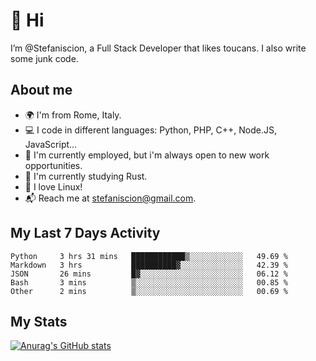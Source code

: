 # 👋 Hi

I’m @Stefaniscion, a Full Stack Developer that likes toucans.
I also write some junk code.

## About me

- 🌍 I'm from Rome, Italy.
- 💻 I code in different languages: Python, PHP, C++, Node.JS, JavaScript...
- 💼 I'm currently employed, but i'm always open to new work opportunities.
- 🌱 I'm currently studying Rust.
- 🐧 I love Linux!
- 📬 Reach me at stefaniscion@gmail.com.

## My Last 7 Days Activity
<!--START_SECTION:waka-->

```text
Python     3 hrs 31 mins   ████████████▒░░░░░░░░░░░░   49.69 %
Markdown   3 hrs           ██████████▓░░░░░░░░░░░░░░   42.39 %
JSON       26 mins         █▓░░░░░░░░░░░░░░░░░░░░░░░   06.12 %
Bash       3 mins          ▒░░░░░░░░░░░░░░░░░░░░░░░░   00.85 %
Other      2 mins          ▒░░░░░░░░░░░░░░░░░░░░░░░░   00.69 %
```

<!--END_SECTION:waka-->

## My Stats
[![Anurag's GitHub stats](https://github-readme-stats.vercel.app/api?username=stefaniscion)](https://github.com/anuraghazra/github-readme-stats)
